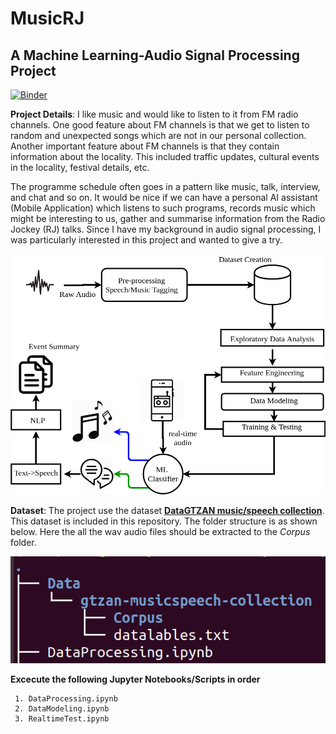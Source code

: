 
# MusicRJ

## A Machine Learning-Audio Signal Processing Project

[![Binder](https://mybinder.org/badge_logo.svg)](https://mybinder.org/v2/gh/cksajil/MusicRJ/HEAD)

**Project Details**: I like music and would like to listen to it from FM radio channels. One good feature about FM channels is that we get to listen to random and unexpected songs which are not in our personal collection. Another important feature about FM channels is that they contain information about the locality. This included traffic updates, cultural events in the locality, festival details, etc. 

The programme schedule often goes in a pattern like music, talk, interview, and chat and so on. It would be nice if we can have a personal AI assistant (Mobile Application) which listens to such programs, records music which might be interesting to us, gather and summarise information from the Radio Jockey (RJ) talks. Since I have my background in audio signal processing, I was particularly interested in this project and wanted to give a try. 

![Block Diagram](https://github.com/cksajil/MusicRJ/blob/master/Images/BlockDGMSmall.png)

**Dataset**: The project use the dataset **[DataGTZAN music/speech collection](http://opihi.cs.uvic.ca/sound/music_speech.tar.gz)**. This dataset is included in this repository. The folder structure is as shown below. Here the all the wav audio files should be extracted to the *Corpus* folder.

![Folder Structure](https://github.com/cksajil/MusicRJ/blob/master/Images/Folders.png)


**Excecute the following Jupyter Notebooks/Scripts in order**

	 1. DataProcessing.ipynb
	 2. DataModeling.ipynb
	 3. RealtimeTest.ipynb



